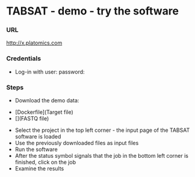 # TABSAT - demo - try the software

### URL
http://x.platomics.com

### Credentials
* Log-in with
user:
password:

### Steps
* Download the demo data:
- [Dockerfile](Target file)
- [](FASTQ file)
* Select the project in the top left corner - the input page of the TABSAT software is loaded
* Use the previously downloaded files as input files
* Run the software
* After the status symbol signals that the job in the bottom left corner is finished, click on the job
* Examine the results



